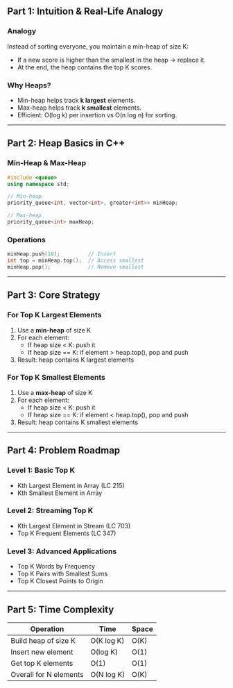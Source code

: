 ## Part 1: Intuition & Real-Life Analogy

### Analogy
Instead of sorting everyone, you maintain a min-heap of size K:
- If a new score is higher than the smallest in the heap → replace it.
- At the end, the heap contains the top K scores.

### Why Heaps?
- Min-heap helps track **k largest** elements.
- Max-heap helps track **k smallest** elements.
- Efficient: O(log k) per insertion vs O(n log n) for sorting.

---
## Part 2: Heap Basics in C++

### Min-Heap & Max-Heap
```cpp
#include <queue>
using namespace std;

// Min-heap
priority_queue<int, vector<int>, greater<int>> minHeap;

// Max-heap
priority_queue<int> maxHeap;
```

### Operations
```cpp
minHeap.push(10);         // Insert
int top = minHeap.top();  // Access smallest
minHeap.pop();            // Remove smallest
```

---
## Part 3: Core Strategy

### For Top K Largest Elements
1. Use a **min-heap** of size K
2. For each element:
   - If heap size < K: push it
   - If heap size == K: if element > heap.top(), pop and push
3. Result: heap contains K largest elements

### For Top K Smallest Elements
1. Use a **max-heap** of size K
2. For each element:
   - If heap size < K: push it
   - If heap size == K: if element < heap.top(), pop and push
3. Result: heap contains K smallest elements

---
## Part 4: Problem Roadmap

### Level 1: Basic Top K
- Kth Largest Element in Array (LC 215)
- Kth Smallest Element in Array

### Level 2: Streaming Top K
- Kth Largest Element in Stream (LC 703)
- Top K Frequent Elements (LC 347)

### Level 3: Advanced Applications
- Top K Words by Frequency
- Top K Pairs with Smallest Sums
- Top K Closest Points to Origin

---
## Part 5: Time Complexity

| Operation | Time | Space |
|-----------|------|-------|
| Build heap of size K | O(K log K) | O(K) |
| Insert new element | O(log K) | O(1) |
| Get top K elements | O(1) | O(1) |
| Overall for N elements | O(N log K) | O(K) |
